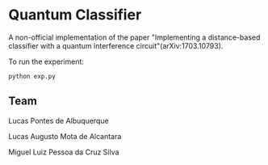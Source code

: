 # Quantum Classifier
A non-official implementation of the paper "Implementing a distance-based classifier with a quantum interference circuit"(arXiv:1703.10793).

To run the experiment:
    
    python exp.py

## Team
Lucas Pontes de Albuquerque

Lucas Augusto Mota de Alcantara

Miguel Luiz Pessoa da Cruz Silva

